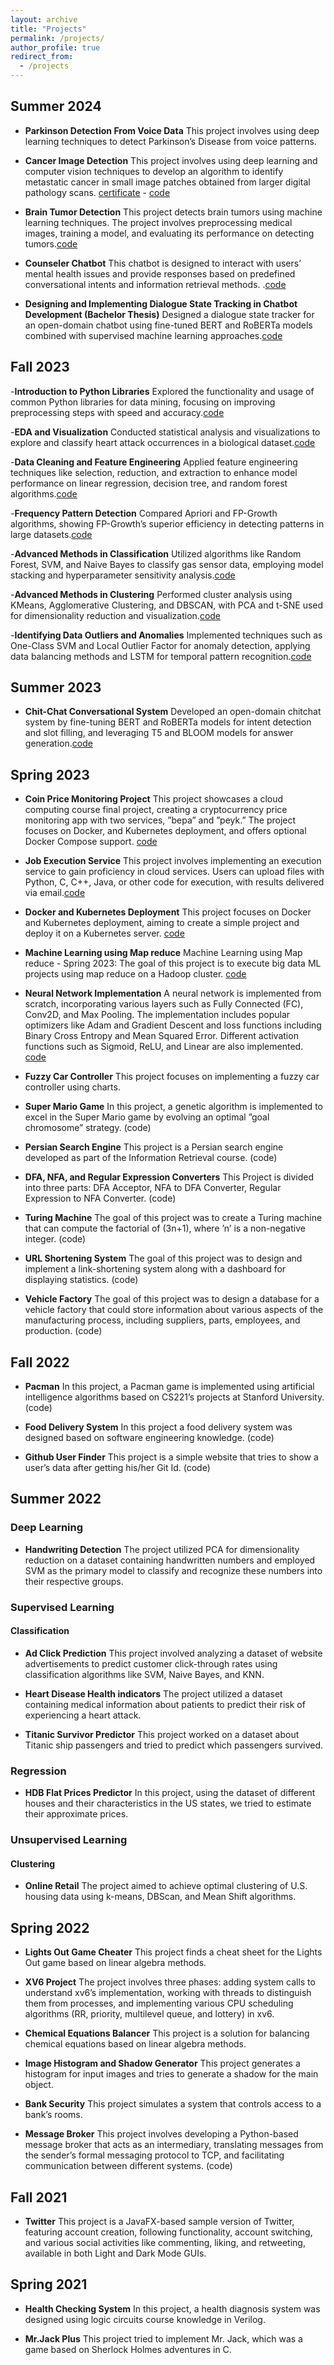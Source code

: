 ```yaml
---
layout: archive
title: "Projects"
permalink: /projects/
author_profile: true
redirect_from:
  - /projects
---
```


## Summer 2024

- **Parkinson Detection From Voice Data**
  This project involves using deep learning techniques to detect  Parkinson’s Disease from voice patterns. 

- **Cancer Image Detection**
  This project involves using deep learning and computer vision techniques to develop an algorithm to identify metastatic cancer in small image patches obtained from larger digital pathology scans.
  [certificate](https://courses.cognitiveclass.ai/certificates/eab14a5f70ef448386961ff1e2239338) - [code](https://github.com/Precioux/Cancer-Image-Detection)

- **Brain Tumor Detection**
  This project detects brain tumors using machine learning techniques. The project involves preprocessing medical images, training a model, and evaluating its performance on detecting tumors.[code](https://github.com/Precioux/Brain-Tumor-Detection)

- **Counseler Chatbot**
  This chatbot is designed to interact with users’ mental health issues and provide responses based on predefined conversational intents and information retrieval methods. 
.[code](https://github.com/Precioux/Counseler-Chatbot)

- **Designing and Implementing Dialogue State Tracking in Chatbot Development (Bachelor Thesis)**
  Designed a dialogue state tracker for an open-domain chatbot using fine-tuned BERT and RoBERTa models combined with supervised machine learning approaches.[code](https://github.com/Precioux/Eunoia)
  

## Fall 2023

-**Introduction to Python Libraries**
  Explored the functionality and usage of common Python libraries for data mining, focusing on improving preprocessing steps with speed and accuracy.[code](https://github.com/Precioux/Data-Mining)

-**EDA and Visualization**
  Conducted statistical analysis and visualizations to explore and classify heart attack occurrences in a biological dataset.[code](https://github.com/Precioux/Data-Mining)

-**Data Cleaning and Feature Engineering**
  Applied feature engineering techniques like selection, reduction, and extraction to enhance model performance on linear regression, decision tree, and random forest algorithms.[code](https://github.com/Precioux/Data-Mining)

-**Frequency Pattern Detection**
  Compared Apriori and FP-Growth algorithms, showing FP-Growth’s superior efficiency in detecting patterns in large datasets.[code](https://github.com/Precioux/Data-Mining)

-**Advanced Methods in Classification**
  Utilized algorithms like Random Forest, SVM, and Naive Bayes to classify gas sensor data, employing model stacking and hyperparameter sensitivity analysis.[code](https://github.com/Precioux/Data-Mining)

-**Advanced Methods in Clustering** 
  Performed cluster analysis using KMeans, Agglomerative Clustering, and DBSCAN, with PCA and t-SNE used for dimensionality reduction and visualization.[code](https://github.com/Precioux/Data-Mining)

-**Identifying Data Outliers and Anomalies**
 Implemented techniques such as One-Class SVM and Local Outlier Factor for anomaly detection, applying data balancing methods and LSTM for temporal pattern recognition.[code](https://github.com/Precioux/Data-Mining)

## Summer 2023

- **Chit-Chat Conversational System**
  Developed an open-domain chitchat system by fine-tuning BERT and RoBERTa models for intent detection and slot filling, and leveraging T5 and BLOOM models for answer generation.[code](https://github.com/Precioux/NLU)

## Spring 2023

- **Coin Price Monitoring Project**
  This project showcases a cloud computing course final project, creating a cryptocurrency price monitoring app with two services, ”bepa” and ”peyk.” The project focuses on Docker, and Kubernetes deployment, and offers optional Docker Compose support. [code](https://github.com/Precioux/Coin-Price-Monitoring)

- **Job Execution Service**
  This project involves implementing an execution service to gain proficiency in cloud services. Users can upload files with Python, C, C++, Java, or other code for execution, with results delivered via email.[code](https://github.com/Precioux/Cloud-Computing-Projects/tree/master/Project1)

- **Docker and Kubernetes Deployment**
  This project focuses on Docker and Kubernetes deployment, aiming to create a simple project and deploy it on a Kubernetes server. [code](https://github.com/Precioux/Cloud-Computing-Projects/tree/master/Project2)

- **Machine Learning using Map reduce**
    Machine Learning using Map reduce - Spring 2023: The goal of this project is to execute big data ML projects using map reduce on a Hadoop cluster. [code](https://github.com/Precioux/Cloud-Computing-Projects/tree/master/Project3)

- **Neural Network Implementation**
  A neural network is implemented from scratch, incorporating various layers such as Fully Connected (FC), Conv2D, and Max Pooling. The implementation includes popular optimizers like Adam and Gradient Descent and loss functions including Binary Cross Entropy and Mean Squared Error. Different activation functions such as Sigmoid, ReLU, and Linear are also implemented. [code](https://github.com/Precioux/Computational-Intelligence-Projects/tree/master/NeuralNetworks)

- **Fuzzy Car Controller**
  This project focuses on implementing a fuzzy car controller using charts.

- **Super Mario Game**
  In this project, a genetic algorithm is implemented to excel in the Super Mario game by evolving an optimal ”goal chromosome” strategy. (code)

- **Persian Search Engine**
  This project is a Persian search engine developed as part of the Information Retrieval course. (code)

- **DFA, NFA, and Regular Expression Converters**
  This Project is divided into three parts: DFA Acceptor, NFA to DFA Converter, Regular Expression to NFA Converter. (code)

- **Turing Machine**
  The goal of this project was to create a Turing machine that can compute the factorial of (3n+1), where ’n’ is a non-negative integer. (code)

- **URL Shortening System**
  The goal of this project was to design and implement a link-shortening system along with a dashboard for displaying statistics. (code)

- **Vehicle Factory**
  The goal of this project was to design a database for a vehicle factory that could store information about various aspects of the manufacturing process, including suppliers, parts, employees, and production. (code)

## Fall 2022

- **Pacman**
  In this project, a Pacman game is implemented using artificial intelligence algorithms based on CS221’s projects at Stanford University. (code)

- **Food Delivery System**
  In this project a food delivery system was designed based on software engineering knowledge. (code)

- **Github User Finder**
  This project is a simple website that tries to show a user’s data after getting his/her Git Id. (code)

## Summer 2022

### Deep Learning

- **Handwriting Detection**
  The project utilized PCA for dimensionality reduction on a dataset containing handwritten numbers and employed SVM as the primary model to classify and recognize these numbers into their respective groups.

### Supervised Learning

#### Classification

- **Ad Click Prediction**
  This project involved analyzing a dataset of website advertisements to predict customer click-through rates using classification algorithms like SVM, Naive Bayes, and KNN.

- **Heart Disease Health indicators**
  The project utilized a dataset containing medical information about patients to predict their risk of experiencing a heart attack.

- **Titanic Survivor Predictor**
  This project worked on a dataset about Titanic ship passengers and tried to predict which passengers survived.

### Regression

- **HDB Flat Prices Predictor**
  In this project, using the dataset of different houses and their characteristics in the US states, we tried to estimate their approximate prices.

### Unsupervised Learning

#### Clustering

- **Online Retail**
  The project aimed to achieve optimal clustering of U.S. housing data using k-means, DBScan, and Mean Shift algorithms.

## Spring 2022

- **Lights Out Game Cheater**
  This project finds a cheat sheet for the Lights Out game based on linear algebra methods.

- **XV6 Project**
  The project involves three phases: adding system calls to understand xv6’s implementation, working with threads to distinguish them from processes, and implementing various CPU scheduling algorithms (RR, priority, multilevel queue, and lottery) in xv6.

- **Chemical Equations Balancer**
  This project is a solution for balancing chemical equations based on linear algebra methods.

- **Image Histogram and Shadow Generator**
  This project generates a histogram for input images and tries to generate a shadow for the main object.

- **Bank Security**
  This project simulates a system that controls access to a bank’s rooms.

- **Message Broker**
  This project involves developing a Python-based message broker that acts as an intermediary, translating messages from the sender’s formal messaging protocol to TCP, and facilitating communication between different systems. (code)

## Fall 2021

- **Twitter**
  This project is a JavaFX-based sample version of Twitter, featuring account creation, following functionality, account switching, and various social activities like commenting, liking, and retweeting, available in both Light and Dark Mode GUIs.

## Spring 2021

- **Health Checking System**
  In this project, a health diagnosis system was designed using logic circuits course knowledge in Verilog.

- **Mr.Jack Plus**
  This project tried to implement Mr. Jack, which was a game based on Sherlock Holmes adventures in C.
